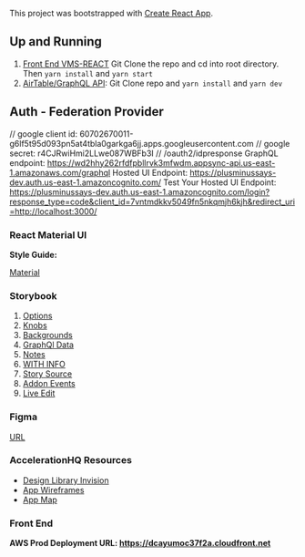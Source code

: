 This project was bootstrapped with [Create React App](https://github.com/facebook/create-react-app).

## Up and Running

1. [Front End VMS-REACT](https://github.com/RealFlyPilot/vms-react.git) Git Clone the repo and cd into root directory. Then `yarn install` and `yarn start`
2. [AirTable/GraphQL API](https://github.com/RealFlyPilot/flypilot-airtable-graphql-api.git): Git Clone repo and `yarn install` and `yarn dev`

## Auth - Federation Provider
// google client id: 60702670011-g6lf5t95d093pn5at4tbla0garkga6jj.apps.googleusercontent.com
// google secret: r4CJRwiHmi2LLwe087WBFb3I
// /oauth2/idpresponse
GraphQL endpoint: https://wd2hhy262rfdfpbllrvk3mfwdm.appsync-api.us-east-1.amazonaws.com/graphql
Hosted UI Endpoint: https://plusminussays-dev.auth.us-east-1.amazoncognito.com/
Test Your Hosted UI Endpoint: https://plusminussays-dev.auth.us-east-1.amazoncognito.com/login?response_type=code&client_id=7vntmdkkv5049fn5nkqmjh6kjh&redirect_uri=http://localhost:3000/


### React Material UI

**Style Guide:**

[Material](https://material-ui.com/customization/default-theme/)


### Storybook 

1. [Options](https://github.com/storybooks/storybook/tree/next/addons/options)
2. [Knobs](https://github.com/storybooks/storybook/tree/next/addons/knobs)
3. [Backgrounds](https://github.com/storybooks/storybook/tree/next/addons/backgrounds)
4. [GraphQl Data](https://github.com/storybooks/storybook/tree/next/addons/graphql)
5. [Notes](https://github.com/storybooks/storybook/tree/next/addons/notes)
6. [WITH INFO](https://github.com/storybooks/storybook/tree/next/addons/info)
7. [Story Source](https://github.com/storybooks/storybook/tree/next/addons/storysource)
8. [Addon Events](https://www.npmjs.com/package/@storybook/addon-events)
9. [Live Edit](https://github.com/vertexbz/storybook-addon-react-live-edit)

### Figma

[URL](https://www.figma.com/file/CRSiJREA5Lp34X9HHARnp5yn/Acceleration-%E2%80%94-Libraries?node-id=29%3A42)


### AccelerationHQ Resources

- [Design Library Invision](https://projects.invisionapp.com/d/main#/projects/prototypes/15630704)
- [App Wireframes](http://acceleration.plusminussays.com/#g=1&p=form_field_library)
- [App Map](https://www.plectica.com/maps/VCGLPYPNA?inviteEmail=liam%40plusminussays.com&inviteCode=6931072890195418)


### Front End

**AWS Prod Deployment URL: https://dcayumoc37f2a.cloudfront.net**